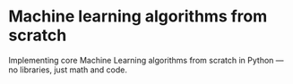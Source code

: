 # Machine learning algorithms from scratch
Implementing core Machine Learning algorithms from scratch in Python — no libraries, just math and code.
